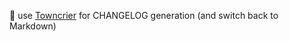 :hammer: use [Towncrier](https://github.com/twisted/towncrier) for CHANGELOG generation (and switch back to Markdown)
